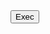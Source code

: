 <!DOCTYPE html PUBLIC "-//W3C//DTD XHTML 1.0 
  Transitional//EN" "http://www.w3.org/TR/xhtml1/DTD/xhtml1-transitional.dtd">
<html xmlns="http://www.w3.org/1999/xhtml">
<head>
    <title></title>
    <script language="javascript" type="text/javascript">
        function OnButtonClick() {
            target = document.getElementById("output");
            target.innerHTML = "Penguin";
        }
    </script>
</head>
<body>
    <input type="button" value="Exec" onclick="OnButtonClick();"/><br />
    <br />
    <div id="output"></div>
</body>
</html>
